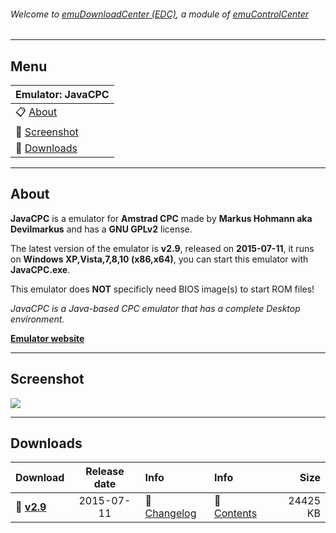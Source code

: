 ###### Welcome to [emuDownloadCenter (EDC)](https://github.com/PhoenixInteractiveNL/emuDownloadCenter/wiki/), a module of [emuControlCenter](https://github.com/PhoenixInteractiveNL/emuControlCenter/wiki/)
***
## Menu
| **Emulator: JavaCPC** |
|:---------|
| :clipboard: [About](#about) |
| :sunrise: [Screenshot](#screenshot) |
| :floppy_disk: [Downloads](#downloads) |
***
## About
**JavaCPC** is a emulator for **Amstrad CPC** made by **Markus Hohmann aka Devilmarkus** and has a **GNU GPLv2** license.

The latest version of the emulator is **v2.9**, released on **2015-07-11**, it runs on **Windows XP,Vista,7,8,10 (x86,x64)**, you can start this emulator with **JavaCPC.exe**.

This emulator does **NOT** specificly need BIOS image(s) to start ROM files!

_JavaCPC is a Java-based CPC emulator that has a complete Desktop environment._

[**Emulator website**](http://cpc-live.com/news.php)
***
## Screenshot
![](https://raw.githubusercontent.com/PhoenixInteractiveNL/emuDownloadCenter/master/hooks/javacpc/screen.jpg)
***
## Downloads
| Download | Release date  | Info       | Info       | Size       |
|:---------|:-------------:|:-----------|:-----------|-----------:|
| :floppy_disk: [**v2.9**](https://github.com/PhoenixInteractiveNL/edc-repo0002/raw/master/javacpc/2.9.7z) | 2015-07-11 | :page_facing_up: [Changelog](https://github.com/PhoenixInteractiveNL/edc-repo0002/blob/master/javacpc/2.9_changelog.txt) | :mag_right: [Contents](https://github.com/PhoenixInteractiveNL/edc-repo0002/blob/master/javacpc/2.9_contents.txt) | 24425 KB |
